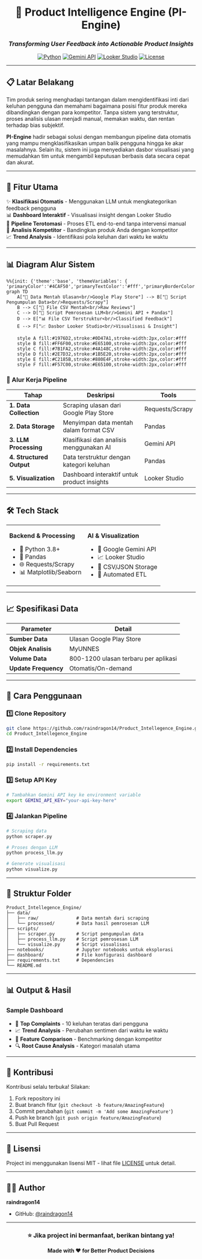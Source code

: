 <div align="center">

# 🚀 Product Intelligence Engine (PI-Engine)

### *Transforming User Feedback into Actionable Product Insights*

[![Python](https://img.shields.io/badge/Python-3.8+-blue.svg)](https://www.python.org/)
[![Gemini API](https://img.shields.io/badge/Gemini-API-orange.svg)](https://ai.google.dev/)
[![Looker Studio](https://img.shields.io/badge/Looker-Studio-green.svg)](https://lookerstudio.google.com/)
[![License](https://img.shields.io/badge/License-MIT-yellow.svg)](LICENSE)

</div>

---

## 📋 Latar Belakang

Tim produk sering menghadapi tantangan dalam mengidentifikasi inti dari keluhan pengguna dan memahami bagaimana posisi fitur produk mereka dibandingkan dengan para kompetitor. Tanpa sistem yang terstruktur, proses analisis ulasan menjadi manual, memakan waktu, dan rentan terhadap bias subjektif.

**PI-Engine** hadir sebagai solusi dengan membangun pipeline data otomatis yang mampu mengklasifikasikan umpan balik pengguna hingga ke akar masalahnya. Selain itu, sistem ini juga menyediakan dasbor visualisasi yang memudahkan tim untuk mengambil keputusan berbasis data secara cepat dan akurat.

---

## 🎯 Fitur Utama

✨ **Klasifikasi Otomatis** - Menggunakan LLM untuk mengkategorikan feedback pengguna  
📊 **Dashboard Interaktif** - Visualisasi insight dengan Looker Studio  
🔄 **Pipeline Terotomasi** - Proses ETL end-to-end tanpa intervensi manual  
🎯 **Analisis Kompetitor** - Bandingkan produk Anda dengan kompetitor  
📈 **Trend Analysis** - Identifikasi pola keluhan dari waktu ke waktu  

---

## 📊 Diagram Alur Sistem

```mermaid
%%{init: {'theme':'base', 'themeVariables': { 'primaryColor':'#4CAF50','primaryTextColor':'#fff','primaryBorderColor':'#2E7D32','lineColor':'#1976D2','secondaryColor':'#2196F3','tertiaryColor':'#FF9800','background':'#ffffff','mainBkg':'#4CAF50','secondBkg':'#2196F3','tertiaryBkg':'#FF9800','textColor':'#333333','fontSize':'16px'}}}%%
graph TD
    A["📱 Data Mentah Ulasan<br/>Google Play Store"] --> B["🔧 Script Pengumpulan Data<br/>Requests/Scrapy"]
    B --> C["📄 File CSV Mentah<br/>Raw Reviews"]
    C --> D["🤖 Script Pemrosesan LLM<br/>Gemini API + Pandas"]
    D --> E["📊 File CSV Terstruktur<br/>Classified Feedback"]
    E --> F["📈 Dasbor Looker Studio<br/>Visualisasi & Insight"]
    
    style A fill:#1976D2,stroke:#0D47A1,stroke-width:2px,color:#fff
    style B fill:#FF6F00,stroke:#E65100,stroke-width:2px,color:#fff
    style C fill:#7B1FA2,stroke:#4A148C,stroke-width:2px,color:#fff
    style D fill:#2E7D32,stroke:#1B5E20,stroke-width:2px,color:#fff
    style E fill:#C2185B,stroke:#880E4F,stroke-width:2px,color:#fff
    style F fill:#F57C00,stroke:#E65100,stroke-width:2px,color:#fff
```

### 🔄 Alur Kerja Pipeline

| Tahap | Deskripsi | Tools |
|-------|-----------|-------|
| **1. Data Collection** | Scraping ulasan dari Google Play Store | Requests/Scrapy |
| **2. Data Storage** | Menyimpan data mentah dalam format CSV | Pandas |
| **3. LLM Processing** | Klasifikasi dan analisis menggunakan AI | Gemini API |
| **4. Structured Output** | Data terstruktur dengan kategori keluhan | Pandas |
| **5. Visualization** | Dashboard interaktif untuk product insights | Looker Studio |

---

## 🛠️ Tech Stack

<table>
<tr>
<td>

**Backend & Processing**
- 🐍 Python 3.8+
- 🐼 Pandas
- 🌐 Requests/Scrapy
- 📊 Matplotlib/Seaborn

</td>
<td>

**AI & Visualization**
- 🤖 Google Gemini API
- 📈 Looker Studio
- 💾 CSV/JSON Storage
- 🔄 Automated ETL

</td>
</tr>
</table>

---

## 📈 Spesifikasi Data

| Parameter | Detail |
|-----------|--------|
| **Sumber Data** | Ulasan Google Play Store |
| **Objek Analisis** | MyUNNES |
| **Volume Data** | 800-1200 ulasan terbaru per aplikasi |
| **Update Frequency** | Otomatis/On-demand |

---

## 🚀 Cara Penggunaan

### 1️⃣ Clone Repository
```bash
git clone https://github.com/raindragon14/Product_Intellegence_Engine.git
cd Product_Intellegence_Engine
```

### 2️⃣ Install Dependencies
```bash
pip install -r requirements.txt
```

### 3️⃣ Setup API Key
```bash
# Tambahkan Gemini API key ke environment variable
export GEMINI_API_KEY="your-api-key-here"
```

### 4️⃣ Jalankan Pipeline
```bash
# Scraping data
python scraper.py

# Proses dengan LLM
python process_llm.py

# Generate visualisasi
python visualize.py
```

---

## 📁 Struktur Folder

```
Product_Intellegence_Engine/
├── data/
│   ├── raw/              # Data mentah dari scraping
│   └── processed/        # Data hasil pemrosesan LLM
├── scripts/
│   ├── scraper.py        # Script pengumpulan data
│   ├── process_llm.py    # Script pemrosesan LLM
│   └── visualize.py      # Script visualisasi
├── notebooks/            # Jupyter notebooks untuk eksplorasi
├── dashboard/            # File konfigurasi dashboard
├── requirements.txt      # Dependencies
└── README.md
```

---

## 📊 Output & Hasil

### Sample Dashboard
- 📌 **Top Complaints** - 10 keluhan teratas dari pengguna
- 📈 **Trend Analysis** - Perubahan sentimen dari waktu ke waktu
- 🎯 **Feature Comparison** - Benchmarking dengan kompetitor
- 🔍 **Root Cause Analysis** - Kategori masalah utama

---

## 🤝 Kontribusi

Kontribusi selalu terbuka! Silakan:
1. Fork repository ini
2. Buat branch fitur (`git checkout -b feature/AmazingFeature`)
3. Commit perubahan (`git commit -m 'Add some AmazingFeature'`)
4. Push ke branch (`git push origin feature/AmazingFeature`)
5. Buat Pull Request

---

## 📝 Lisensi

Project ini menggunakan lisensi MIT - lihat file [LICENSE](LICENSE) untuk detail.

---

## 👨‍💻 Author

**raindragon14**
- GitHub: [@raindragon14](https://github.com/raindragon14)

---

<div align="center">

### ⭐ Jika project ini bermanfaat, berikan bintang ya!

**Made with ❤️ for Better Product Decisions**

</div>
